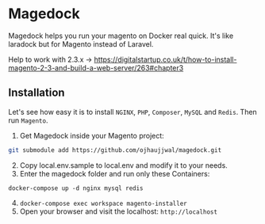 Magedock
====================
Magedock helps you run your magento on Docker real quick. 
It's like laradock but for Magento instead of Laravel.

Help to work with 2.3.x -> https://digitalstartup.co.uk/t/how-to-install-magento-2-3-and-build-a-web-server/263#chapter3

## Installation

Let's see how easy it is to install `NGINX`, `PHP`, `Composer`, `MySQL` and `Redis`. Then run `Magento`.

1. Get Magedock inside your Magento project: 

```bash
git submodule add https://github.com/ojhaujjwal/magedock.git
```
2. Copy local.env.sample to local.env and modify it to your needs.
3. Enter the magedock folder and run only these Containers: 

`docker-compose up -d nginx mysql redis`

4. `docker-compose exec workspace magento-installer`
5. Open your browser and visit the localhost: `http://localhost`
